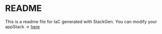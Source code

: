 # README
This is a readme file for IaC generated with StackGen.
You can modify your appStack -> [here](http://main.dev.stackgen.com/appstacks/94135dc3-7e44-4709-bd4e-a254305a9b8e)

